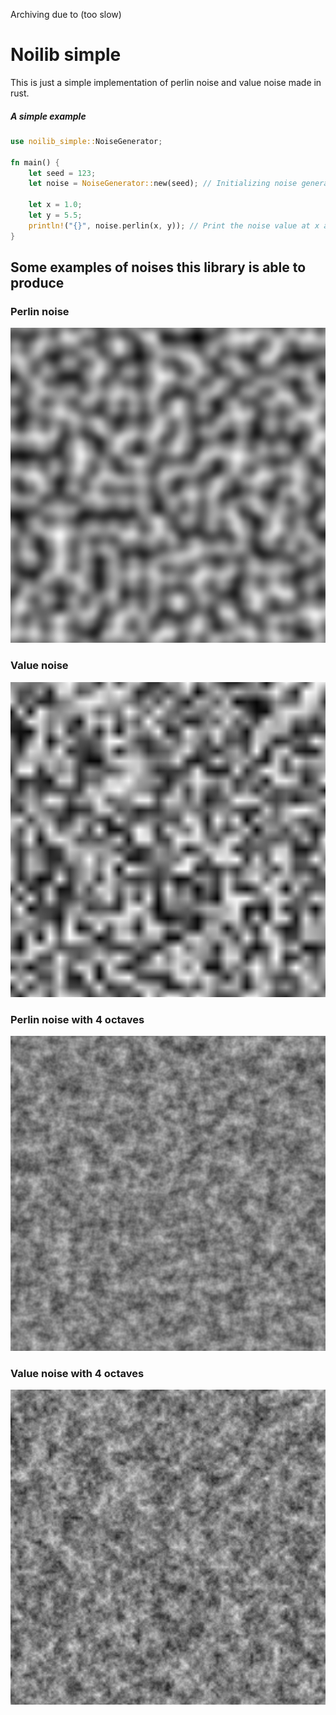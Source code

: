 Archiving due to (too slow)

# Noilib simple

This is just a simple implementation of perlin noise and value noise made in rust.

##### A simple example

```rs
use noilib_simple::NoiseGenerator;

fn main() {
    let seed = 123;
    let noise = NoiseGenerator::new(seed); // Initializing noise generator

    let x = 1.0;
    let y = 5.5;
    println!("{}", noise.perlin(x, y)); // Print the noise value at x and y coordinates
}
```

## Some examples of noises this library is able to produce

### Perlin noise

![Perlin noise](./test-images/perlin_noise.png)

### Value noise

![Value noise](./test-images/value_noise.png)

### Perlin noise with 4 octaves

![Perlin noise with 4 octaves](./test-images/perlin_noise_4_octaves.png)

### Value noise with 4 octaves

![Value noise with 4 octaves](./test-images/value_noise_4_octaves.png)

